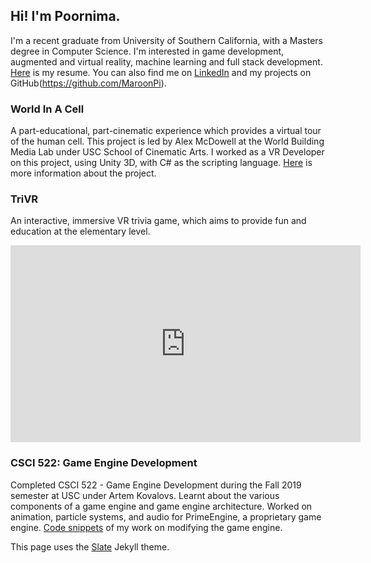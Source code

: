 ## Hi! I'm Poornima.

I'm a recent graduate from University of Southern California, with a Masters degree in Computer Science. I'm interested in game development, augmented and virtual reality, machine learning and full stack development. [Here](https://drive.google.com/file/d/10iBj7J686NH_zLply4gchpBKfzqmh8Jn/view) is my resume. You can also find me on [LinkedIn](https://www.linkedin.com/in/poornima-raj/) and my projects on GitHub(https://github.com/MaroonPi).


### World In A Cell

A part-educational, part-cinematic experience which provides a virtual tour of the human cell. This project is led by Alex McDowell at the World Building Media Lab under USC School of Cinematic Arts. I worked as a VR Developer on this project, using Unity 3D, with C# as the scripting language. [Here](http://worldbuilding.usc.edu/projects/worldinacell/) is more information about the project.

### TriVR

An interactive, immersive VR trivia game, which aims to provide fun and education at the elementary level.

<iframe width="560" height="315" src="https://www.youtube.com/embed/Siq1spnwjZA" frameborder="0" allow="accelerometer; autoplay; encrypted-media; gyroscope; picture-in-picture" allowfullscreen></iframe>

### CSCI 522: Game Engine Development

Completed CSCI 522 - Game Engine Development during the Fall 2019 semester at USC under Artem Kovalovs. Learnt about the various components of a game engine and game engine architecture. Worked on animation, particle systems, and audio for PrimeEngine, a proprietary game engine. [Code snippets](https://gist.github.com/MaroonPi) of my work on modifying the game engine. 

This page uses the [Slate](https://github.com/MaroonPi/Portfolio/settings) Jekyll theme. 
